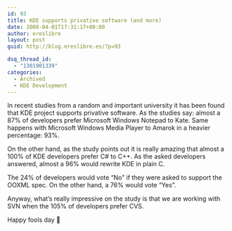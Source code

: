 ```yaml
---
id: 93
title: KDE supports privative software (and more)
date: 2008-04-01T17:31:17+00:00
author: ereslibre
layout: post
guid: http://blog.ereslibre.es/?p=93

dsq_thread_id:
  - "1301901339"
categories:
  - Archived
  - KDE Development
---
```

In recent studies from a random and important university it has been found that KDE project supports privative software. As the studies say: almost a 87% of developers prefer Microsoft Windows Notepad to Kate. Same happens with Microsoft Windows Media Player to Amarok in a heavier percentage: 93%.

On the other hand, as the study points out it is really amazing that almost a 100% of KDE developers prefer C# to C++. As the asked developers answered, almost a 96% would rewrite KDE in plain C.

The 24% of developers would vote &#8220;No&#8221; if they were asked to support the OOXML spec. On the other hand, a 76% would vote &#8220;Yes&#8221;.

Anyway, what&#8217;s really impressive on the study is that we are working with SVN when the 105% of developers prefer CVS.

Happy fools day 🙂
